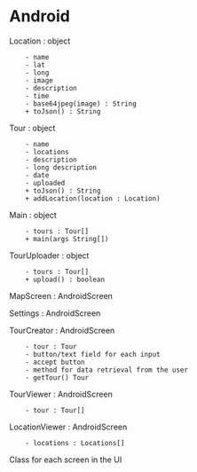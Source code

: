Android
=======

Location : object

        - name
        - lat
        - long
        - image
        - description
        - time
        - base64jpeg(image) : String
        + toJson() : String

Tour : object

        - name
        - locations
        - description
        - long description
        - date
        - uploaded
        + toJson() : String
        + addLocation(location : Location)

Main : object

        - tours : Tour[]
        + main(args String[])

TourUploader : object

        - tours : Tour[]
        + upload() : boolean

MapScreen : AndroidScreen

Settings : AndroidScreen

TourCreator : AndroidScreen

        - tour : Tour
        - button/text field for each input
        - accept button
        - method for data retrieval from the user
        - getTour() Tour

TourViewer : AndroidScreen

        - tour : Tour[]

LocationViewer : AndroidScreen

        - locations : Locations[]

Class for each screen in the UI
